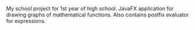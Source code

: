 My school project for 1st year of high school.
JavaFX application for drawing graphs of mathematical functions. Also contains
postfix evaluator for expressions.

